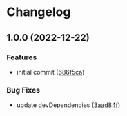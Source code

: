 # Changelog

## 1.0.0 (2022-12-22)


### Features

* initial commit ([686f5ca](https://github.com/groovox/config/commit/686f5ca097dfeb945a275da722a47129f28de9bb))


### Bug Fixes

* update devDependencies ([3aad84f](https://github.com/groovox/config/commit/3aad84f8f5169e612e837db5543a3866f452b7a9))
